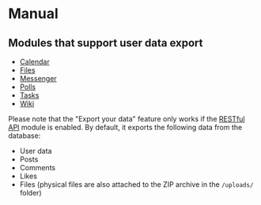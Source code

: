 # Manual

## Modules that support user data export

- [Calendar](https://github.com/humhub/calendar)
- [Files](https://github.com/humhub/cfiles)
- [Messenger](https://github.com/humhub/mail)
- [Polls](https://github.com/humhub/polls)
- [Tasks](https://github.com/humhub/tasks)
- [Wiki](https://github.com/humhub/wiki)

Please note that the "Export your data" feature only works if the [RESTful API](https://github.com/humhub/rest) module is enabled. By default, it exports the following data from the database:
- User data
- Posts
- Comments
- Likes
- Files (physical files are also attached to the ZIP archive in the `/uploads/` folder)
